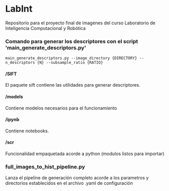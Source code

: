 # LabInt
Repositorio para el proyecto final de imagenes del curso Laboratorio de Inteligencia Computacional y Robótica

### Comando para generar los descriptores con el script 'main_generate_descriptors.py'

`main_generate_descriptors.py --image_directory {DIRECTORY} --n_descriptors {N} --subsample_ratio {RATIO}` 


#### /SIFT
El paquete sift contiene las utilidades para generar descriptores. 

#### /models
Contiene modelos necesarios para el funcionamiento
 
#### /ipynb
Contiene notebooks. 

#### /scr
Funcionalidad empaquetada acorde a python (modulos listos para importar)

### full_images_to_hist_pipeline.py
Lanza el pipeline de generación completo acorde a los parametros y directorios establecidos en el archivo .yaml de configuración
